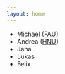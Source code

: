 ```yaml
---
layout: home
---
```

* Michael ([FAU](http://kwarc.info/kohlhase)) 
* Andrea ([HNU](https://www.hs-neu-ulm.de/andrea-kohlhase/))
* Jana
* Lukas 
* Felix
